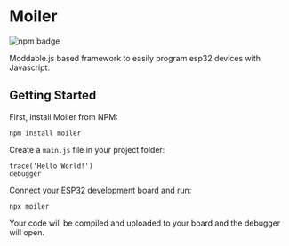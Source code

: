 # Moiler
![npm badge](https://img.shields.io/npm/v/@vogoid/moiler)

Moddable.js based framework to easily program esp32 devices with Javascript.

## Getting Started
First, install Moiler from NPM:
```
npm install moiler
```
Create a `main.js` file in your project folder:
```
trace('Hello World!')
debugger
```
Connect your ESP32 development board and run:
```
npx moiler
```
Your code will be compiled and uploaded to your board and the debugger will open.
